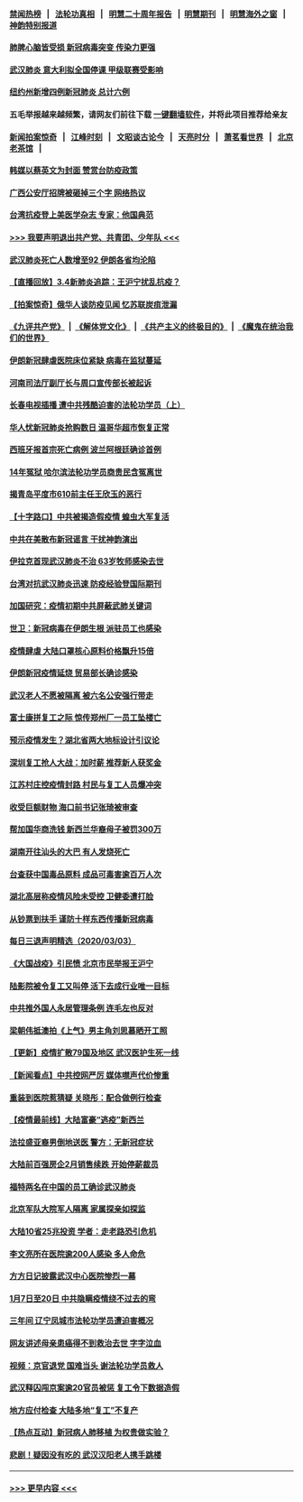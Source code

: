 #### [禁闻热榜](热点新闻.md?=0)  &nbsp;&nbsp;|&nbsp;&nbsp; [法轮功真相](https://github.com/gfw-breaker/truth/blob/master/README.md?=0) &nbsp;&nbsp;|&nbsp;&nbsp; [明慧二十周年报告](https://github.com/gfw-breaker/mh-reports/blob/master/README.md?=0) &nbsp;&nbsp;|&nbsp;&nbsp;[明慧期刊](https://github.com/gfw-breaker/mh-qikan) &nbsp;&nbsp;|&nbsp;&nbsp; [明慧海外之窗](https://github.com/gfw-breaker/mh-news/blob/master/README.md?=0) &nbsp;&nbsp;|&nbsp;&nbsp; [神韵特别报道](https://github.com/gfw-breaker/mh-news/blob/master/shenyun.md?=0)
#### [肺脾心脑皆受损 新冠病毒突变 传染力更强](../pages/nsc413/n11914921.md?t=03050302) 
#### [武汉肺炎 意大利拟全国停课 甲级联赛受影响](../pages/nsc413/n11914989.md?t=03050302) 
#### [纽约州新增四例新冠肺炎  总计六例](../pages/nsc413/n11914858.md?t=03050302) 
#### 五毛举报越来越频繁，请网友们前往下载 [一键翻墙软件](https://github.com/gfw-breaker/ssr-accounts)，并将此项目推荐给亲友
#### [新闻拍案惊奇](https://github.com/gfw-breaker/banned-news/blob/master/pages/link4.md) &nbsp;&nbsp;|&nbsp;&nbsp; [江峰时刻](https://github.com/gfw-breaker/banned-news/blob/master/pages/link4.md) &nbsp;&nbsp;|&nbsp;&nbsp; [文昭谈古论今](https://github.com/gfw-breaker/banned-news/blob/master/pages/link4.md) &nbsp;&nbsp;|&nbsp;&nbsp; [天亮时分](https://github.com/gfw-breaker/banned-news/blob/master/pages/link4.md) &nbsp;&nbsp;|&nbsp;&nbsp; [萧茗看世界](https://github.com/gfw-breaker/banned-news/blob/master/pages/link4.md) &nbsp;&nbsp;|&nbsp;&nbsp; [北京老茶馆](https://github.com/gfw-breaker/banned-news/blob/master/pages/link4.md) &nbsp;&nbsp;|&nbsp;&nbsp; 
#### [韩媒以蔡英文为封面 赞赏台防疫政策](../pages/nsc413/n11914832.md?t=03050302) 
#### [广西公安厅招牌被砸掉三个字 网络热议](../pages/nsc413/n11914943.md?t=03050302) 
#### [台湾抗疫登上美医学杂志 专家：他国典范](../pages/nsc413/n11913421.md?t=03050302) 
#### [>>> 我要声明退出共产党、共青团、少年队 <<<](https://github.com/begood0513/goodnews/blob/master/quit/letter.md) 
#### [武汉肺炎死亡人数增至92 伊朗各省均沦陷](../pages/nsc413/n11914754.md?t=03050302) 
#### [【直播回放】3.4新肺炎追踪：王沪宁扰乱抗疫？](../pages/nsc413/n11914571.md?t=03050302) 
#### [【拍案惊奇】俄华人谈防疫见闻 忆苏联炭疽泄漏](../pages/nsc413/n11913399.md?t=03050302) 
#### [《九评共产党》](https://github.com/begood0513/9ping.md/blob/master/README.md) &nbsp;|&nbsp; [《解体党文化》](../../../../jtdwh.md/blob/master/README.md)  &nbsp;|&nbsp; [《共产主义的终极目的》](../../../../gczydzjmd.md/blob/master/README.md) &nbsp;|&nbsp; [《魔鬼在统治我们的世界》](../../../../mgztzwmdsj.md/blob/master/README.md) 
#### [伊朗新冠肆虐医院床位紧缺 病毒在监狱蔓延](../pages/nsc413/n11914745.md?t=03050302) 
#### [河南司法厅副厅长与周口宣传部长被起诉](../pages/nsc413/n11914144.md?t=03050302) 
#### [长春电视插播 遭中共残酷迫害的法轮功学员（上）](../pages/nsc413/n11889606.md?t=03050302) 
#### [华人忧新冠肺炎抢购数日 温哥华超市恢复正常](../pages/nsc413/n11913740.md?t=03050302) 
#### [西班牙报首宗死亡病例 波兰阿根廷确诊首例](../pages/nsc413/n11914570.md?t=03050302) 
#### [14年冤狱 哈尔滨法轮功学员商贵民含冤离世](../pages/nsc413/n11914283.md?t=03050302) 
#### [揭青岛平度市610前主任王欣玉的恶行](../pages/nsc413/n11912429.md?t=03050302) 
#### [【十字路口】中共被揭造假疫情 蝗虫大军复活](../pages/nsc413/n11913397.md?t=03050302) 
#### [中共在美散布新冠谣言 干扰神韵演出](../pages/nsc413/n11910744.md?t=03050302) 
#### [伊拉克首现武汉肺炎不治 63岁牧师感染去世](../pages/nsc413/n11914263.md?t=03050302) 
#### [台湾对抗武汉肺炎迅速 防疫经验登国际期刊](../pages/nsc413/n11914280.md?t=03050302) 
#### [加国研究：疫情初期中共屏蔽武肺关键词](../pages/nsc413/n11914171.md?t=03050302) 
#### [世卫：新冠病毒在伊朗生根 派驻员工也感染](../pages/nsc413/n11914087.md?t=03050302) 
#### [疫情肆虐 大陆口罩核心原料价格飘升15倍](../pages/nsc413/n11913679.md?t=03050302) 
#### [伊朗新冠疫情延烧 贸易部长确诊感染](../pages/nsc413/n11914152.md?t=03050302) 
#### [武汉老人不愿被隔离 被六名公安强行带走](../pages/nsc413/n11913927.md?t=03050302) 
#### [富士康拼复工之际 惊传郑州厂一员工坠楼亡](../pages/nsc413/n11913994.md?t=03050302) 
#### [预示疫情发生？湖北省两大地标设计引议论](../pages/nsc413/n11914017.md?t=03050302) 
#### [深圳复工抢人大战：加时薪 推荐新人获奖金](../pages/nsc413/n11913665.md?t=03050302) 
#### [江苏村庄控疫情封路 村民与复工人员爆冲突](../pages/nsc413/n11913885.md?t=03050302) 
#### [收受巨额财物 海口前书记张琦被审查](../pages/nsc413/n11913773.md?t=03050302) 
#### [帮加国华商洗钱 新西兰华裔母子被罚300万](../pages/nsc413/n11913533.md?t=03050302) 
#### [湖南开往汕头的大巴 有人发烧死亡](../pages/nsc413/n11913450.md?t=03050302) 
#### [台查获中国毒品原料 成品可毒害逾百万人次](../pages/nsc413/n11913342.md?t=03050302) 
#### [湖北高层称疫情风险未受控 卫健委遭打脸](../pages/nsc413/n11913451.md?t=03050302) 
#### [从钞票到扶手 谨防十样东西传播新冠病毒](../pages/nsc413/n11913125.md?t=03050302) 
#### [每日三退声明精选（2020/03/03）](../pages/nsc413/n11913452.md?t=03050302) 
#### [《大国战疫》引民愤 北京市民举报王沪宁](../pages/nsc413/n11913352.md?t=03050302) 
#### [陆影院被令复工又叫停 活下去成行业唯一目标](../pages/nsc413/n11913007.md?t=03050302) 
#### [中共推外国人永居管理条例 连毛左也反对](../pages/nsc413/n11913090.md?t=03050302) 
#### [梁朝伟抵澳拍《上气》男主角刘思慕晒开工照](../pages/nsc413/n11912695.md?t=03050302) 
#### [【更新】疫情扩散79国及地区 武汉医护生死一线](../pages/nsc413/n11890652.md?t=03050302) 
#### [【新闻看点】中共控网严厉 媒体噤声代价惨重](../pages/nsc413/n11912589.md?t=03050302) 
#### [重装到医院惹猜疑 关晓彤：配合做例行检查](../pages/nsc413/n11912578.md?t=03050302) 
#### [【疫情最前线】大陆富豪“逃疫”新西兰](../pages/nsc413/n11913160.md?t=03050302) 
#### [法拉盛亚裔男倒地送医 警方：无新冠症状](../pages/nsc413/n11913197.md?t=03050302) 
#### [大陆前百强房企2月销售续跌 开始停薪裁员](../pages/nsc413/n11913112.md?t=03050302) 
#### [福特两名在中国的员工确诊武汉肺炎](../pages/nsc413/n11913100.md?t=03050302) 
#### [北京军队大院军人隔离 家属探亲如探监](../pages/nsc413/n11912774.md?t=03050302) 
#### [大陆10省25兆投资 学者：走老路恐引危机](../pages/nsc413/n11912861.md?t=03050302) 
#### [李文亮所在医院逾200人感染 多人命危](../pages/nsc413/n11912562.md?t=03050302) 
#### [方方日记披露武汉中心医院惨烈一幕](../pages/nsc413/n11912911.md?t=03050302) 
#### [1月7日至20日 中共隐瞒疫情绕不过去的弯](../pages/nsc413/n11912399.md?t=03050302) 
#### [三年间 辽宁凤城市法轮功学员遭迫害概况](../pages/nsc413/n11907497.md?t=03050302) 
#### [网友讲述母亲患癌得不到救治去世 字字泣血](../pages/nsc413/n11912817.md?t=03050302) 
#### [视频：京官退党 国难当头 谢法轮功学员救人](../pages/nsc413/n11912613.md?t=03050302) 
#### [武汉释囚闯京案逾20官员被惩 复工令下数据造假](../pages/nsc413/n11912743.md?t=03050302) 
#### [地方应付检查 大陆多地“复工”不复产](../pages/nsc413/n11912479.md?t=03050302) 
#### [【热点互动】新冠病人肺移植 为权贵做实验？](../pages/nsc413/n11912699.md?t=03050302) 
#### [悲剧！疑因没有吃的 武汉汉阳老人携手跳楼](../pages/nsc413/n11912579.md?t=03050302) 

----
#### [ >>> 更早内容 <<< ](../indexes/nsc413-earlier.md)
